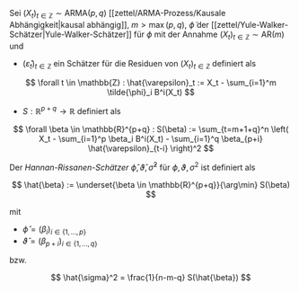 Sei $(X_t)_{t \in \mathbb{Z}} \sim \text{ARMA}(p, q)$ [[zettel/ARMA-Prozess/Kausale Abhängigkeit|kausal abhängig]], $m \gt \max(p, q)$, $\tilde{\phi}$ der [[zettel/Yule-Walker-Schätzer|Yule-Walker-Schätzer]] für $\phi$ mit der Annahme $(X_t)_{t \in \mathbb{Z}} \sim \text{AR}(m)$ und
- $(\hat{\varepsilon}_t)_{t \in \mathbb{Z}}$ ein Schätzer für die Residuen von $(X_t)_{t \in \mathbb{Z}}$ definiert als

$$
	\forall t \in \mathbb{Z} : \hat{\varepsilon}_t := X_t - \sum_{i=1}^m \tilde{\phi}_i B^i(X_t)
$$

- $S : \mathbb{R}^{p+q} \to \mathbb{R}$ definiert als

$$
	\forall \beta \in \mathbb{R}^{p+q} : S(\beta) := \sum_{t=m+1+q}^n \left( X_t - \sum_{i=1}^p \beta_i B^i(X_t) - \sum_{i=1}^q \beta_{p+i} \hat{\varepsilon}_{t-i} \right)^2
$$

Der *Hannan-Rissanen-Schätzer* $\hat{\phi}, \hat{\vartheta}, \hat{\sigma}^2$ für $\phi, \vartheta, \sigma^2$ ist definiert als

$$
	\hat{\beta} := \underset{\beta \in \mathbb{R}^{p+q}}{\arg\min} S(\beta)
$$

mit
- $\hat{\phi} = (\beta_i)_{i \in \{ 1, \dots, p \}}$
- $\hat{\vartheta} = (\beta_{p+i})_{i \in \{ 1, \dots, q \}}$

bzw.

$$
	\hat{\sigma}^2 = \frac{1}{n-m-q} S(\hat{\beta})
$$